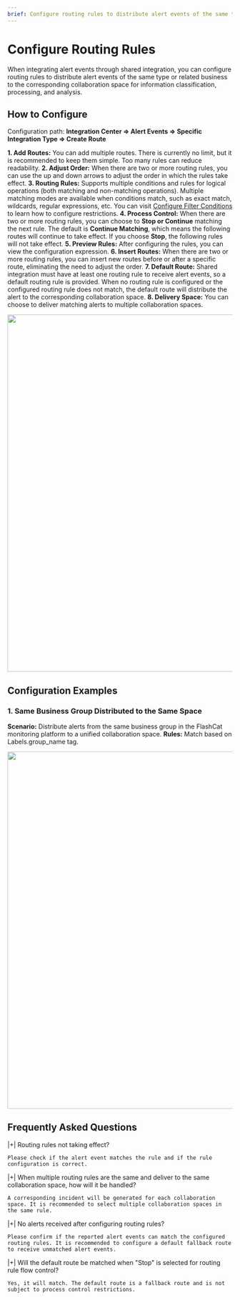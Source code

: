 ```yaml
---
brief: Configure routing rules to distribute alert events of the same type or related business to the corresponding collaboration space for information classification, processing, and analysis
---
```


# Configure Routing Rules

When integrating alert events through shared integration, you can configure routing rules to distribute alert events of the same type or related business to the corresponding collaboration space for information classification, processing, and analysis.

## How to Configure
Configuration path: **Integration Center => Alert Events => Specific Integration Type => Create Route**

**1. Add Routes:** You can add multiple routes. There is currently no limit, but it is recommended to keep them simple. Too many rules can reduce readability.
**2. Adjust Order:** When there are two or more routing rules, you can use the up and down arrows to adjust the order in which the rules take effect.
**3. Routing Rules:** Supports multiple conditions and rules for logical operations (both matching and non-matching operations). Multiple matching modes are available when conditions match, such as exact match, wildcards, regular expressions, etc. You can visit [Configure Filter Conditions](/conf/how_to_filter) to learn how to configure restrictions.
**4. Process Control:** When there are two or more routing rules, you can choose to **Stop or Continue** matching the next rule. The default is **Continue Matching**, which means the following routes will continue to take effect. If you choose **Stop**, the following rules will not take effect.
**5. Preview Rules:** After configuring the rules, you can view the configuration expression.
**6. Insert Routes:** When there are two or more routing rules, you can insert new routes before or after a specific route, eliminating the need to adjust the order.
**7. Default Route:** Shared integration must have at least one routing rule to receive alert events, so a default routing rule is provided. When no routing rule is configured or the configured routing rule does not match, the default route will distribute the alert to the corresponding collaboration space.
**8. Delivery Space:** You can choose to deliver matching alerts to multiple collaboration spaces.

<img src="https://fc.3ti.site/zh/flashduty/conf/alert_routings/1.avif"  width="800">

## Configuration Examples

### 1. Same Business Group Distributed to the Same Space
**Scenario:** Distribute alerts from the same business group in the FlashCat monitoring platform to a unified collaboration space.
**Rules:** Match based on Labels.group_name tag.

<img src="https://fc.3ti.site/zh/flashduty/conf/alert_routings/2.avif"  width="800">

## Frequently Asked Questions

|+| Routing rules not taking effect?

    Please check if the alert event matches the rule and if the rule configuration is correct.

|+| When multiple routing rules are the same and deliver to the same collaboration space, how will it be handled?

    A corresponding incident will be generated for each collaboration space. It is recommended to select multiple collaboration spaces in the same rule.

|+| No alerts received after configuring routing rules?

    Please confirm if the reported alert events can match the configured routing rules. It is recommended to configure a default fallback route to receive unmatched alert events.

|+| Will the default route be matched when "Stop" is selected for routing rule flow control?

    Yes, it will match. The default route is a fallback route and is not subject to process control restrictions.